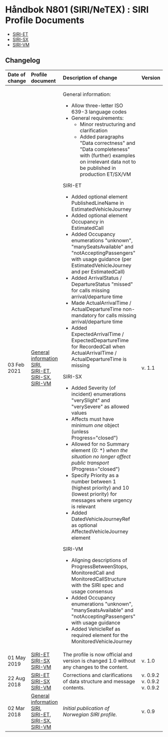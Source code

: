 # Håndbok N801 \(SIRI/NeTEX\) : SIRI Profile Documents

* [SIRI-ET](handbok-n801-siri-netex-siri-et.md)
* [SIRI-SX](handbok-n801-siri-netex-siri-sx.md)
* [SIRI-VM](handbok-n801-siri-netex-siri-vm.md)

## Changelog <a id="SIRIProfileDocuments-Changelog"></a>

<table>
  <thead>
    <tr>
      <th style="text-align:left">Date of change</th>
      <th style="text-align:left">Profile document</th>
      <th style="text-align:left">Description of change</th>
      <th style="text-align:left">Version</th>
    </tr>
  </thead>
  <tbody>
    <tr>
      <td style="text-align:left">03 Feb 2021</td>
      <td style="text-align:left"><a href="handbok-n801-siri-netex-general-information-siri.md">General information SIRI</a>,
        <br
        /><a href="handbok-n801-siri-netex-siri-et.md">SIRI-ET</a>,
        <br /><a href="handbok-n801-siri-netex-siri-sx.md">SIRI-SX</a>,
        <br /><a href="handbok-n801-siri-netex-siri-vm.md">SIRI-VM</a>
      </td>
      <td style="text-align:left">
        <p>General information:</p>
        <ul>
          <li>Allow three-letter ISO 639-3 language codes</li>
          <li>General requirements:
            <ul>
              <li>Minor restructuring and clarification</li>
              <li>Added paragraphs &quot;Data correctness&quot; and &quot;Data completeness&quot;
                with (further) examples on irrelevant data not to be published in production
                ET/SX/VM</li>
            </ul>
          </li>
        </ul>
        <p>SIRI-ET</p>
        <ul>
          <li>Added optional element PublishedLineName in EstimatedVehicleJourney</li>
          <li>Added optional element Occupancy in EstimatedCall</li>
          <li>Added Occupancy enumerations &quot;unknown&quot;, &quot;manySeatsAvailable&quot;
            and &quot;notAcceptingPassengers&quot; with usage guidance (per EstimatedVehicleJourney
            and per EstimatedCall)</li>
          <li>Added ArrivalStatus / DepartureStatus &quot;missed&quot; for calls missing
            arrival/departure time</li>
          <li>Made ActualArrivalTime / ActualDepartureTime non-mandatory for calls missing
            arrival/departure time</li>
          <li>Added ExpectedArrivalTime / ExpectedDepartureTime for RecordedCall when
            ActualArrivalTime / ActualDepartureTime is missing</li>
        </ul>
        <p>SIRI-SX</p>
        <ul>
          <li>Added Severity (of incident) enumerations &quot;verySlight&quot; and &quot;verySevere&quot;
            as allowed values</li>
          <li>Affects must have minimum <em>one</em> object (unless Progress=&quot;closed&quot;)</li>
          <li>Allowed for no Summary element (0: *) <em>when the situation no longer affect public transport</em> (Progress=&quot;closed&quot;)</li>
          <li>Specify Priority as a number between 1 (highest priority) and 10 (lowest
            priority) for messages where urgency is relevant</li>
          <li>Added DatedVehicleJourneyRef as optional AffectedVehicleJourney element</li>
        </ul>
        <p>SIRI-VM</p>
        <ul>
          <li>Aligning descriptions of ProgressBetweenStops, MonitoredCall and MonitoredCallStructure
            with the SIRI spec and usage consensus</li>
          <li>Added Occupancy enumerations &quot;unknown&quot;, &quot;manySeatsAvailable&quot;
            and &quot;notAcceptingPassengers&quot; with usage guidance</li>
          <li>Added VehicleRef as required element for the MonitoredVehicleJourney</li>
        </ul>
      </td>
      <td style="text-align:left">v. 1.1</td>
    </tr>
    <tr>
      <td style="text-align:left">01 May 2019</td>
      <td style="text-align:left"><a href="handbok-n801-siri-netex-siri-et.md">SIRI-ET</a>
        <br /><a href="handbok-n801-siri-netex-siri-sx.md">SIRI-SX</a>
        <br /><a href="handbok-n801-siri-netex-siri-vm.md">SIRI-VM</a>
      </td>
      <td style="text-align:left">The profile is now official and version is changed 1.0 without any changes
        to the content.</td>
      <td style="text-align:left">v. 1.0</td>
    </tr>
    <tr>
      <td style="text-align:left">22 Aug 2018</td>
      <td style="text-align:left"><a href="handbok-n801-siri-netex-siri-et.md">SIRI-ET</a>
        <br /><a href="handbok-n801-siri-netex-siri-sx.md">SIRI-SX</a>
        <br /><a href="handbok-n801-siri-netex-siri-vm.md">SIRI-VM</a>
      </td>
      <td style="text-align:left">Corrections and clarifications of data structure and message contents.</td>
      <td
      style="text-align:left">v. 0.9.2
        <br />v. 0.9.2
        <br />v. 0.9.2</td>
    </tr>
    <tr>
      <td style="text-align:left">02 Mar 2018</td>
      <td style="text-align:left"><a href="handbok-n801-siri-netex-general-information-siri.md">General information SIRI</a>,
        <br
        /><a href="handbok-n801-siri-netex-siri-et.md">SIRI-ET</a>,
        <br /><a href="handbok-n801-siri-netex-siri-sx.md">SIRI-SX</a>,
        <br /><a href="handbok-n801-siri-netex-siri-vm.md">SIRI-VM</a>
      </td>
      <td style="text-align:left"><em>Initial publication of Norwegian SIRI profile.</em>
      </td>
      <td style="text-align:left">v. 0.9</td>
    </tr>
  </tbody>
</table>

